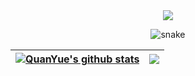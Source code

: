 <div align="center">
  <!-- dynamic typing effect 动态打字效果 -->
  <div>
    <a href="https://github.com/yuequanfighting">
      <img src="https://readme-typing-svg.demolab.com?font=Fira+Code&pause=1000&width=435&lines=Hello,I'm Quan Yue." />
    </a>
  </div>

  <!-- 贪吃蛇代码 -->
![snake](https://raw.githubusercontent.com/仓库名/仓库名/output/github-contribution-grid-snake.svg)

  
</div>


| <a href="https://github.com/yuequanfighting"><img align="center" src="https://github-readme-stats.vercel.app/api?username=yuequanfighting&show_icons=true&include_all_commits=true&theme=buefy&hide_border=true" alt="QuanYue's github stats" /></a> | <a href="https://github.com/yuequanfighting"><img align="center" src="https://github-readme-stats.vercel.app/api/top-langs/?username=yuequanfighting&layout=compact&theme=buefy&hide_border=true" /></a> |
| ------------- | ------------- |
